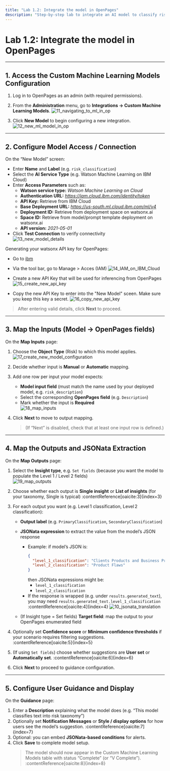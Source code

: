 ```yaml
---
title: "Lab 1.2: Integrate the model in OpenPages"
description: "Step‑by‑step lab to integrate an AI model to classify risk descriptions into Basel II taxonomy in OpenPages using Custom Machine Learning Models"
---
```


# Lab 1.2: Integrate the model in OpenPages

---

## 1. Access the Custom Machine Learning Models Configuration

1. Log in to OpenPages as an admin (with required permissions).  
2. From the **Administration** menu, go to **Integrations → Custom Machine Learning Models**.
![11_navigating_to_ml_in_op](images/11_navigating_to_ml_in_op.png)

3. Click **New Model** to begin configuring a new integration.  
![12_new_ml_model_in_op](images/12_new_ml_model_in_op.png)

---

## 2. Configure Model Access / Connection

On the “New Model” screen:

- Enter **Name** and **Label** (e.g. `risk_classification`)  
- Select the **AI Service Type** (e.g. Watson Machine Learning on IBM Cloud)  
- Enter **Access Parameters** such as:  
  - **Watson service type:** *Watson Machine Learning on Cloud*
  - **Authentication URL:** *https://iam.cloud.ibm.com/identity/token*
  - **API Key:** Retrieve from IBM Cloud 
  - **Base Deployment URL:** *https://us-south.ml.cloud.ibm.com/ml/v4*
  - **Deployment ID:** Retrieve from deployment space on watsonx.ai
  - **Space ID:**  Retrieve from model/prompt template deployment on watsonx.ai
  - **API version:** *2021-05-01*  
- Click **Test Connection** to verify connectivity  
![13_new_model_details](images/13_new_model_details.png)

Generating your watsonx API key for OpenPages:
- Go to [ibm](https://cloud.ibm.com/)
- Via the tool bar, go to Manage > Acces (IAM)
![14_IAM_on_IBM_Cloud](images/14_IAM_on_IBM_Cloud.png)

- Create a new API Key that will be used for inferencing from OpenPages
![15_create_new_api_key](images/15_create_new_api_key.png)

- Copy the new API Key to enter into the "New Model" sceen. Make sure you keep this key a secret.
![16_copy_new_api_key](images/16_copy_new_api_key.png)

> After entering valid details, click **Next** to proceed.

---

## 3. Map the Inputs (Model → OpenPages fields)

On the **Map Inputs** page:

1. Choose the **Object Type** (Risk) to which this model applies.
![17_create_new_model_configuration](images/17_create_new_model_configuration.png)

2. Decide whether input is **Manual** or **Automatic** mapping.  

3. Add one row per input your model expects:
   - **Model input field** (must match the name used by your deployed model, e.g. `risk_description`)  
   - Select the corresponding **OpenPages field** (e.g. `Description`)  
   - Mark whether the input is **Required**  
![18_map_inputs](images/18_map_inputs.png)

4. Click **Next** to move to output mapping.  
   > (If “Next” is disabled, check that at least one input row is defined.)

---

## 4. Map the Outputs and JSONata Extraction

On the **Map Outputs** page:

1. Select the **Insight type**, e.g. `Set fields` (because you want the model to populate the Level 1 / Level 2 fields)  
   ![19_map_outputs](images/19_map_outputs.png)

2. Choose whether each output is **Single insight** or **List of insights** (for your taxonomy, Single is typical) :contentReference[oaicite:3]{index=3}  
3. For each output you want (e.g. Level 1 classification, Level 2 classification):
   - **Output label** (e.g. `PrimaryClassification`, `SecondaryClassification`)  
   - **JSONata expression** to extract the value from the model’s JSON response  
     - Example: if model’s JSON is:  
       ```json
       {
         "level_1_classification": "Clients Products and Business Practices",
         "level_2_classification": "Product Flaws"
       }
       ```
       then JSONata expressions might be:  
       - `level_1_classification`  
       - `level_2_classification`  
     - If the response is wrapped (e.g. under `results.generated_text`), you may need `results.generated_text.level_1_classification` :contentReference[oaicite:4]{index=4}
    ![10_jsonata_translation](images/10_jsonata_translation.png) 

   - (If Insight type = Set fields) **Target field**: map the output to your OpenPages enumerated field  
   
4. Optionally set **Confidence score** or **Minimum confidence thresholds** if your scenario requires filtering suggestions. :contentReference[oaicite:5]{index=5}  
5. (If using `Set fields`) choose whether suggestions are **User set** or **Automatically set**. :contentReference[oaicite:6]{index=6}  
6. Click **Next** to proceed to guidance configuration.

---

## 5. Configure User Guidance and Display

On the **Guidance** page:

1. Enter a **Description** explaining what the model does (e.g. “This model classifies text into risk taxonomy”)  
2. Optionally set **Notification Messages** or **Style / display options** for how users see the model’s suggestion. :contentReference[oaicite:7]{index=7}  
3. Optional: you can embed **JSONata-based conditions** for alerts.  
4. Click **Save** to complete model setup.  
   > The model should now appear in the Custom Machine Learning Models table with status “Complete” (or “V Complete”). :contentReference[oaicite:8]{index=8}  

